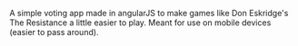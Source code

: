 A simple voting app made in angularJS to make games like Don Eskridge's The Resistance a little easier to play. Meant for use on mobile devices (easier to pass around).
